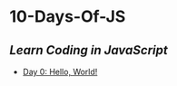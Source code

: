 # 10-Days-Of-JS
*Learn Coding in JavaScript*
----------------
- [Day 0: Hello, World!](https://www.hackerrank.com/challenges/js10-hello-world/problem "https://www.hackerrank.com/challenges/js10-hello-world/problem")